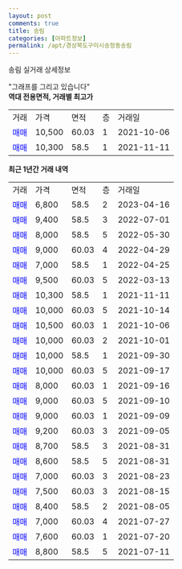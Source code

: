 ```yaml
---
layout: post
comments: true
title: 송림
categories: [아파트정보]
permalink: /apt/경상북도구미시송정동송림
---
```


송림 실거래 상세정보

<script type="text/javascript">
  google.charts.load('current', {'packages':['line', 'corechart']});
  google.charts.setOnLoadCallback(drawChart);

  function drawChart() {
    var data = new google.visualization.DataTable();
    data.addColumn('date', '거래일');
    data.addColumn('number', "매매");
    data.addColumn('number', "전세");
    data.addColumn('number', "전매");

    data.addRows([[new Date(Date.parse("2023-04-16")), 6800, null, null], [new Date(Date.parse("2022-07-01")), 9400, null, null], [new Date(Date.parse("2022-05-30")), 8000, null, null], [new Date(Date.parse("2022-04-29")), 9000, null, null], [new Date(Date.parse("2022-04-25")), 7000, null, null], [new Date(Date.parse("2022-03-13")), 9500, null, null], [new Date(Date.parse("2021-11-11")), 10300, null, null], [new Date(Date.parse("2021-10-14")), 10000, null, null], [new Date(Date.parse("2021-10-06")), 10500, null, null], [new Date(Date.parse("2021-10-01")), 10000, null, null], [new Date(Date.parse("2021-09-30")), 10000, null, null], [new Date(Date.parse("2021-09-17")), 10000, null, null], [new Date(Date.parse("2021-09-16")), 8000, null, null], [new Date(Date.parse("2021-09-10")), 9000, null, null], [new Date(Date.parse("2021-09-09")), 9000, null, null], [new Date(Date.parse("2021-09-05")), 9200, null, null], [new Date(Date.parse("2021-08-31")), 8700, null, null], [new Date(Date.parse("2021-08-31")), 8600, null, null], [new Date(Date.parse("2021-08-23")), 7000, null, null], [new Date(Date.parse("2021-08-15")), 7500, null, null], [new Date(Date.parse("2021-08-05")), 8400, null, null], [new Date(Date.parse("2021-07-27")), 7000, null, null], [new Date(Date.parse("2021-07-20")), 7600, null, null], [new Date(Date.parse("2021-07-11")), 8800, null, null]]);

    var options = {
      hAxis: {
        format: 'yyyy/MM/dd'
      },    
      lineWidth: 0,
      pointsVisible: true,    
      title: '최근 1년간 유형별 실거래가 분포',
      legend: { position: 'bottom' }
    };

    var formatter = new google.visualization.NumberFormat({pattern:'###,###'} );
    formatter.format(data, 1);
    formatter.format(data, 2);
    
    setTimeout(function() {
        var chart = new google.visualization.LineChart(document.getElementById('columnchart_material'));
        chart.draw(data, (options));
        document.getElementById('loading').style.display = 'none';
    }, 200);
  }
</script>


<div id="loading" style="z-index:20; display: block; margin-left: 0px">"그래프를 그리고 있습니다"</div>
<div id="columnchart_material" style="width: 95%; margin-left: 0px; display: block"></div>
<!-- contents start -->
<b>역대 전용면적, 거래별 최고가</b>
<table class="sortable">
    <tr>
      <td>거래</td>
      <td>가격</td>
      <td>면적</td>
      <td>층</td>
      <td>거래일</td>
    </tr>
        <tr>
          <td><a style="color: blue">매매</a></td>
          <td>10,500</td>
          <td>60.03</td>
          <td>1</td>
          <td>2021-10-06</td>
        </tr>            <tr>
          <td><a style="color: blue">매매</a></td>
          <td>10,300</td>
          <td>58.5</td>
          <td>1</td>
          <td>2021-11-11</td>
        </tr>        
    
    
</table>

<b>최근 1년간 거래 내역</b>

<table class="sortable">
    <tr>
      <td>거래</td>
      <td>가격</td>
      <td>면적</td>
      <td>층</td>
      <td>거래일</td>
    </tr>
    <tr>
      <td><a style="color: blue">매매</a></td>
      <td>6,800</td>
      <td>58.5</td>
      <td>2</td>
      <td>2023-04-16</td>
    </tr>          <tr>
      <td><a style="color: blue">매매</a></td>
      <td>9,400</td>
      <td>58.5</td>
      <td>3</td>
      <td>2022-07-01</td>
    </tr>          <tr>
      <td><a style="color: blue">매매</a></td>
      <td>8,000</td>
      <td>58.5</td>
      <td>5</td>
      <td>2022-05-30</td>
    </tr>          <tr>
      <td><a style="color: blue">매매</a></td>
      <td>9,000</td>
      <td>60.03</td>
      <td>4</td>
      <td>2022-04-29</td>
    </tr>          <tr>
      <td><a style="color: blue">매매</a></td>
      <td>7,000</td>
      <td>58.5</td>
      <td>1</td>
      <td>2022-04-25</td>
    </tr>          <tr>
      <td><a style="color: blue">매매</a></td>
      <td>9,500</td>
      <td>60.03</td>
      <td>5</td>
      <td>2022-03-13</td>
    </tr>          <tr>
      <td><a style="color: blue">매매</a></td>
      <td>10,300</td>
      <td>58.5</td>
      <td>1</td>
      <td>2021-11-11</td>
    </tr>          <tr>
      <td><a style="color: blue">매매</a></td>
      <td>10,000</td>
      <td>60.03</td>
      <td>5</td>
      <td>2021-10-14</td>
    </tr>          <tr>
      <td><a style="color: blue">매매</a></td>
      <td>10,500</td>
      <td>60.03</td>
      <td>1</td>
      <td>2021-10-06</td>
    </tr>          <tr>
      <td><a style="color: blue">매매</a></td>
      <td>10,000</td>
      <td>60.03</td>
      <td>2</td>
      <td>2021-10-01</td>
    </tr>          <tr>
      <td><a style="color: blue">매매</a></td>
      <td>10,000</td>
      <td>58.5</td>
      <td>1</td>
      <td>2021-09-30</td>
    </tr>          <tr>
      <td><a style="color: blue">매매</a></td>
      <td>10,000</td>
      <td>60.03</td>
      <td>5</td>
      <td>2021-09-17</td>
    </tr>          <tr>
      <td><a style="color: blue">매매</a></td>
      <td>8,000</td>
      <td>60.03</td>
      <td>1</td>
      <td>2021-09-16</td>
    </tr>          <tr>
      <td><a style="color: blue">매매</a></td>
      <td>9,000</td>
      <td>60.03</td>
      <td>5</td>
      <td>2021-09-10</td>
    </tr>          <tr>
      <td><a style="color: blue">매매</a></td>
      <td>9,000</td>
      <td>60.03</td>
      <td>1</td>
      <td>2021-09-09</td>
    </tr>          <tr>
      <td><a style="color: blue">매매</a></td>
      <td>9,200</td>
      <td>60.03</td>
      <td>3</td>
      <td>2021-09-05</td>
    </tr>          <tr>
      <td><a style="color: blue">매매</a></td>
      <td>8,700</td>
      <td>58.5</td>
      <td>3</td>
      <td>2021-08-31</td>
    </tr>          <tr>
      <td><a style="color: blue">매매</a></td>
      <td>8,600</td>
      <td>58.5</td>
      <td>5</td>
      <td>2021-08-31</td>
    </tr>          <tr>
      <td><a style="color: blue">매매</a></td>
      <td>7,000</td>
      <td>60.03</td>
      <td>3</td>
      <td>2021-08-23</td>
    </tr>          <tr>
      <td><a style="color: blue">매매</a></td>
      <td>7,500</td>
      <td>60.03</td>
      <td>3</td>
      <td>2021-08-15</td>
    </tr>          <tr>
      <td><a style="color: blue">매매</a></td>
      <td>8,400</td>
      <td>58.5</td>
      <td>2</td>
      <td>2021-08-05</td>
    </tr>          <tr>
      <td><a style="color: blue">매매</a></td>
      <td>7,000</td>
      <td>60.03</td>
      <td>4</td>
      <td>2021-07-27</td>
    </tr>          <tr>
      <td><a style="color: blue">매매</a></td>
      <td>7,600</td>
      <td>60.03</td>
      <td>1</td>
      <td>2021-07-20</td>
    </tr>          <tr>
      <td><a style="color: blue">매매</a></td>
      <td>8,800</td>
      <td>58.5</td>
      <td>5</td>
      <td>2021-07-11</td>
    </tr>      </table>
<!-- contents end -->    


